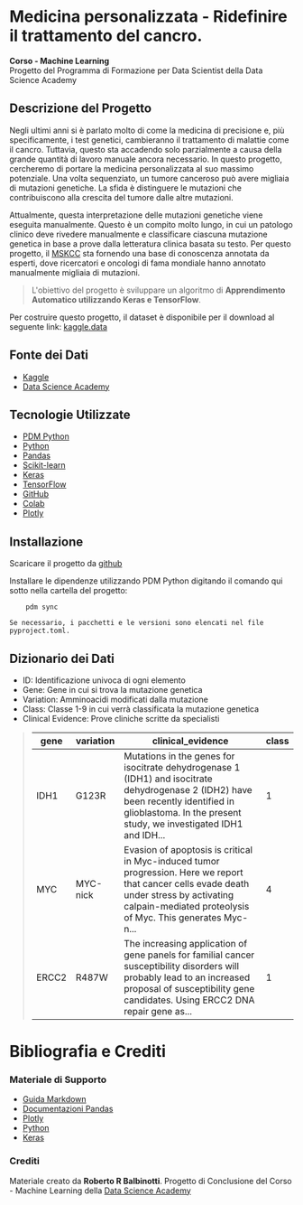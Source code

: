 # Medicina personalizzata - Ridefinire il trattamento del cancro. 
**Corso - Machine Learning**  
Progetto del Programma di Formazione per Data Scientist della Data Science Academy

## Descrizione del Progetto
Negli ultimi anni si è parlato molto di come la medicina di precisione e, più specificamente, i test genetici, cambieranno il trattamento di malattie come il cancro. Tuttavia, questo sta accadendo solo parzialmente a causa della grande quantità di lavoro manuale ancora necessario. In questo progetto, cercheremo di portare la medicina personalizzata al suo massimo potenziale. Una volta sequenziato, un tumore canceroso può avere migliaia di mutazioni genetiche. La sfida è distinguere le mutazioni che contribuiscono alla crescita del tumore dalle altre mutazioni.

Attualmente, questa interpretazione delle mutazioni genetiche viene eseguita manualmente. Questo è un compito molto lungo, in cui un patologo clinico deve rivedere manualmente e classificare ciascuna mutazione genetica in base a prove dalla letteratura clinica basata su testo. Per questo progetto, il [MSKCC](https://en.wikipedia.org/wiki/Memorial_Sloan_Kettering_Cancer_Center) sta fornendo una base di conoscenza annotata da esperti, dove ricercatori e oncologi di fama mondiale hanno annotato manualmente migliaia di mutazioni.

> L'obiettivo del progetto è sviluppare un algoritmo di **Apprendimento Automatico utilizzando Keras e TensorFlow**.

Per costruire questo progetto, il dataset è disponibile per il download al seguente link: [kaggle.data](https://www.kaggle.com/c/msk-redefining-cancer-treatment/data)

## Fonte dei Dati

- [Kaggle](https://www.kaggle.com)
- [Data Science Academy](https://www.datascienceacademy.com.br)

## Tecnologie Utilizzate

- [PDM Python](https://pdm-project.org/)
- [Python](https://www.python.org/)
- [Pandas](https://pandas.pydata.org/)
- [Scikit-learn](https://scikit-learn.org/stable/)
- [Keras](https://keras.io/)
- [TensorFlow](https://www.tensorflow.org/)
- [GitHub](https://github.com/)
- [Colab](https://colab.research.google.com/)
- [Plotly](https://plotly.com/)

## Installazione
Scaricare il progetto da [github](https://github.com/rbalbinotti/treat_cancer_keras)

Installare le dipendenze utilizzando PDM Python digitando il comando qui sotto nella cartella del progetto:
```
    pdm sync
```
    Se necessario, i pacchetti e le versioni sono elencati nel file pyproject.toml.

## Dizionario dei Dati
- ID: Identificazione univoca di ogni elemento
- Gene: Gene in cui si trova la mutazione genetica
- Variation: Amminoacidi modificati dalla mutazione
- Class: Classe 1-9 in cui verrà classificata la mutazione genetica
- Clinical Evidence: Prove cliniche scritte da specialisti

>| gene  | variation | clinical_evidence | class |
>|-------|-----------|-------------------|-------|
>| IDH1  | G123R     | Mutations in the genes for isocitrate dehydrogenase 1 (IDH1) and isocitrate dehydrogenase 2 (IDH2) have been recently identified in glioblastoma. In the present study, we investigated IDH1 and IDH... | 1 |
>| MYC   | MYC-nick  | Evasion of apoptosis is critical in Myc-induced tumor progression. Here we report that cancer cells evade death under stress by activating calpain-mediated proteolysis of Myc. This generates Myc-n... | 4 |
>| ERCC2 | R487W     | The increasing application of gene panels for familial cancer susceptibility disorders will probably lead to an increased proposal of susceptibility gene candidates. Using ERCC2 DNA repair gene as... | 1 |

# Bibliografia e Crediti
### Materiale di Supporto
- [Guida Markdown](https://www.markdownguide.org/)
- [Documentazioni Pandas](https://pandas.pydata.org/docs/)
- [Plotly](https://plotly.com/python/)
- [Python](https://docs.python.org/3/)
- [Keras](https://keras.io/api/)

### Crediti
Materiale creato da **Roberto R Balbinotti**.
Progetto di Conclusione del Corso - Machine Learning della [Data Science Academy](https://www.datascienceacademy.com.br/)